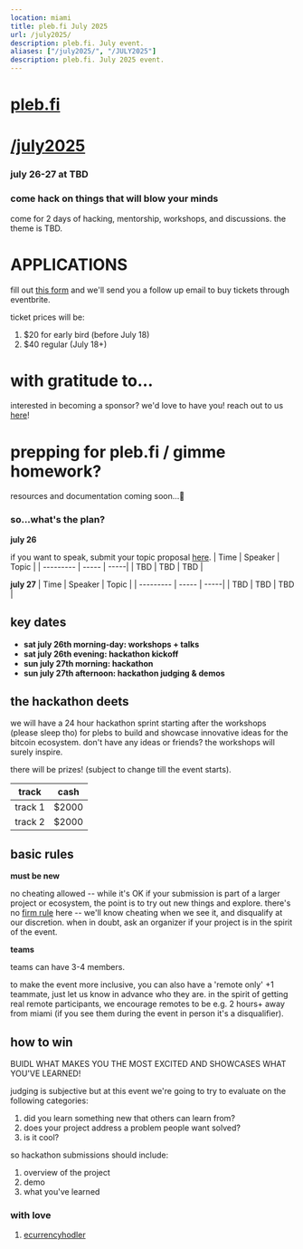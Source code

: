 ```yaml
---
location: miami
title: pleb.fi July 2025
url: /july2025/
description: pleb.fi. July event.
aliases: ["/july2025/", "/JULY2025"]
description: pleb.fi. July 2025 event.
---
```

# [pleb.fi](/)
# [/july2025](/july2025)


### july 26-27 at TBD 

### come hack on things that will blow your minds

come for 2 days of hacking, mentorship, workshops, and discussions. the theme is TBD.

# APPLICATIONS
fill out [this form](https://forms.gle/rDoCG45VLXVpETW56) and we'll send you a follow up email to buy tickets through eventbrite.

ticket prices will be:
1. $20 for early bird (before July 18)
2. $40 regular (July 18+)

# with gratitude to...
interested in becoming a sponsor? we'd love to have you! reach out to us [here](https://forms.gle/cnmdTceJZAhaGLuX8)!

# prepping for pleb.fi / gimme homework?
resources and documentation coming soon...🤖


### so...what's the plan?

**july 26**

if you want to speak, submit your topic proposal [here](https://forms.gle/U5gmmBNGGY68qJpr9).
| Time | Speaker | Topic |
| --------- | ----- | -----|
| TBD | TBD | TBD |

**july 27**
| Time | Speaker | Topic |
| --------- | ----- | -----|
| TBD | TBD | TBD |

## key dates

- **sat july 26th morning-day: workshops + talks**
- **sat july 26th evening: hackathon kickoff**
- **sun july 27th morning: hackathon**
- **sun july 27th afternoon: hackathon judging & demos**

## the hackathon deets

we will have a 24 hour hackathon sprint starting after the workshops (please sleep tho) for plebs to build and showcase innovative ideas for the bitcoin ecosystem. don't have any ideas or friends? the workshops will surely inspire.

there will be prizes! (subject to change till the event starts).

| track | cash |
| --------- | ----- |
| track 1 | $2000 |
| track 2 | $2000 |


## basic rules
**must be new**

no cheating allowed -- while it's OK if your submission is part of a larger
project or ecosystem, the point is to try out new things and explore. there's no [firm rule](https://en.wikipedia.org/wiki/I_know_it_when_I_see_it) here -- we'll know
cheating when we see it, and disqualify at our discretion. when in doubt, ask an organizer if your project is in the spirit of the event.

**teams**

teams can have 3-4 members.

to make the event more inclusive, you can also have a 'remote only' +1
teammate, just let us know in advance who they are. in the spirit of getting
real remote participants, we encourage remotes to be e.g. 2 hours+ away from
miami (if you see them during the event in person it's a disqualifier).

## how to win

BUIDL WHAT MAKES YOU THE MOST EXCITED AND SHOWCASES WHAT YOU'VE LEARNED!

judging is subjective but at this event we're going to try to evaluate on the following categories:

1) did you learn something new that others can learn from?
2) does your project address a problem people want solved?
3) is it cool?

so hackathon submissions should include:
1. overview of the project
1. demo
1. what you've learned

### with love

1. [ecurrencyhodler](https://twitter.com/ecurrencyhodler)